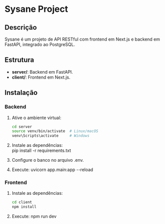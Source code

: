 # Sysane Project

## Descrição
Sysane é um projeto de API RESTful com frontend em Next.js e backend em FastAPI, integrado ao PostgreSQL.

## Estrutura
- **server/**: Backend em FastAPI.
- **client/**: Frontend em Next.js.

## Instalação

### Backend
1. Ative o ambiente virtual:
   ```bash
   cd server
   source venv/bin/activate  # Linux/macOS
   venv\Scripts\activate     # Windows

2. Instale as dependências:   
   pip install -r requirements.txt

3. Configure o banco no arquivo .env.

4. Execute:
   uvicorn app.main:app --reload



### Frontend
1. Instale as dependências:
   ```bash
   cd client
   npm install

2. Execute:
   npm run dev
